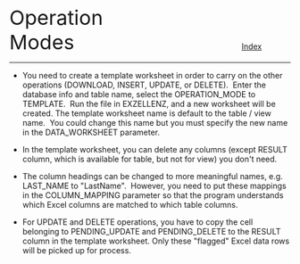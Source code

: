 <span style="font-size:36px;">Operation Modes</span><span style="padding-left: 300px;text-align:right;font-size:14px"><a href="INDEX.md">Index</a></span>

---

- You need to create a template worksheet in order to carry on the other operations (DOWNLOAD, INSERT, UPDATE, or DELETE).  Enter the database info and table name, select the OPERATION_MODE to TEMPLATE.  Run the file in EXZELLENZ, and a new worksheet will be created. The template worksheet name is default to the table / view name.  You could change this name but you must specify the new name in the DATA_WORKSHEET parameter.

- In the template worksheet, you can delete any columns (except RESULT column, which is available for table, but not for view) you don't need.

- The column headings can be changed to more meaningful names, e.g. LAST_NAME to "LastName".  However, you need to put these mappings in the COLUMN_MAPPING parameter so that the program understands which Excel columns are matched to which table columns.

- For UPDATE and DELETE operations, you have to copy the cell belonging to PENDING_UPDATE and PENDING_DELETE to the RESULT column in the template worksheet. Only these "flagged" Excel data rows will be picked up for process.


